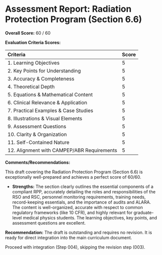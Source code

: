 # Assessment Report: Radiation Protection Program (Section 6.6)

**Overall Score:** 60 / 60

**Evaluation Criteria Scores:**

| Criteria                             | Score |
| :----------------------------------- | :---- |
| 1. Learning Objectives           | 5     |
| 2. Key Points for Understanding  | 5     |
| 3. Accuracy & Completeness       | 5     |
| 4. Theoretical Depth             | 5     |
| 5. Equations & Mathematical Content| 5     |
| 6. Clinical Relevance & Application| 5     |
| 7. Practical Examples & Case Studies | 5     |
| 8. Illustrations & Visual Elements | 5     |
| 9. Assessment Questions          | 5     |
| 10. Clarity & Organization        | 5     |
| 11. Self-Contained Nature         | 5     |
| 12. Alignment with CAMPEP/ABR Requirements | 5     |

**Comments/Recommendations:**

This draft covering the Radiation Protection Program (Section 6.6) is exceptionally well-prepared and achieves a perfect score of 60/60.

*   **Strengths:** The section clearly outlines the essential components of a compliant RPP, accurately detailing the roles and responsibilities of the RSO and RSC, personnel monitoring requirements, training needs, record-keeping essentials, and the importance of audits and ALARA. The content is well-organized, accurate with respect to common regulatory frameworks (like 10 CFR), and highly relevant for graduate-level medical physics students. The learning objectives, key points, and assessment questions are excellent.

**Recommendation:**
The draft is outstanding and requires no revision. It is ready for direct integration into the main curriculum document.

Proceed with integration (Step 004), skipping the revision step (003).
